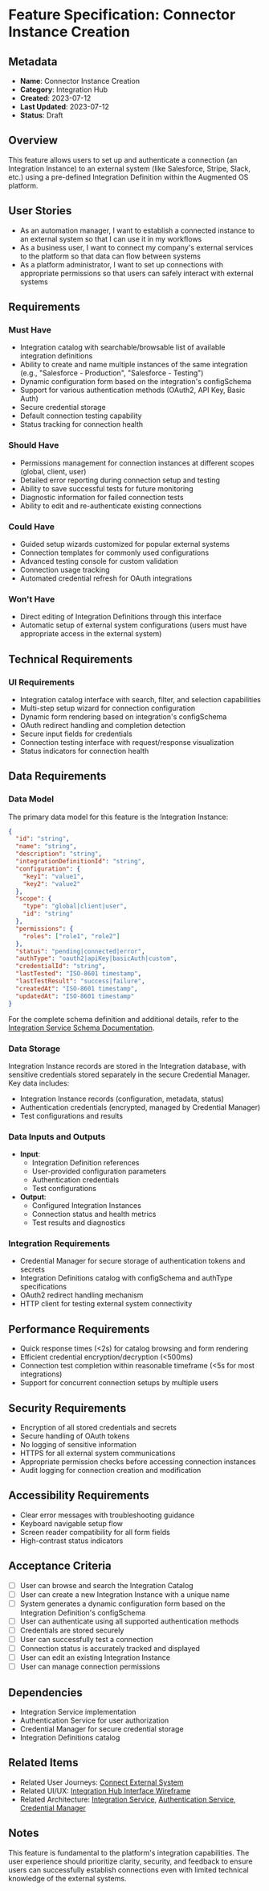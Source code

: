 # Feature Specification: Connector Instance Creation

## Metadata
* **Name**: Connector Instance Creation
* **Category**: Integration Hub
* **Created**: 2023-07-12
* **Last Updated**: 2023-07-12
* **Status**: Draft

## Overview
This feature allows users to set up and authenticate a connection (an Integration Instance) to an external system (like Salesforce, Stripe, Slack, etc.) using a pre-defined Integration Definition within the Augmented OS platform.

## User Stories
* As an automation manager, I want to establish a connected instance to an external system so that I can use it in my workflows
* As a business user, I want to connect my company's external services to the platform so that data can flow between systems
* As a platform administrator, I want to set up connections with appropriate permissions so that users can safely interact with external systems

## Requirements

### Must Have
* Integration catalog with searchable/browsable list of available integration definitions
* Ability to create and name multiple instances of the same integration (e.g., "Salesforce - Production", "Salesforce - Testing")
* Dynamic configuration form based on the integration's configSchema
* Support for various authentication methods (OAuth2, API Key, Basic Auth)
* Secure credential storage
* Default connection testing capability
* Status tracking for connection health

### Should Have
* Permissions management for connection instances at different scopes (global, client, user)
* Detailed error reporting during connection setup and testing
* Ability to save successful tests for future monitoring
* Diagnostic information for failed connection tests
* Ability to edit and re-authenticate existing connections

### Could Have
* Guided setup wizards customized for popular external systems
* Connection templates for commonly used configurations
* Advanced testing console for custom validation
* Connection usage tracking
* Automated credential refresh for OAuth integrations

### Won't Have
* Direct editing of Integration Definitions through this interface
* Automatic setup of external system configurations (users must have appropriate access in the external system)

## Technical Requirements

### UI Requirements
* Integration catalog interface with search, filter, and selection capabilities
* Multi-step setup wizard for connection configuration
* Dynamic form rendering based on integration's configSchema
* OAuth redirect handling and completion detection
* Secure input fields for credentials
* Connection testing interface with request/response visualization
* Status indicators for connection health

## Data Requirements

### Data Model
The primary data model for this feature is the Integration Instance:

```json
{
  "id": "string",
  "name": "string",
  "description": "string",
  "integrationDefinitionId": "string",
  "configuration": {
    "key1": "value1",
    "key2": "value2"
  },
  "scope": {
    "type": "global|client|user",
    "id": "string" 
  },
  "permissions": {
    "roles": ["role1", "role2"]
  },
  "status": "pending|connected|error",
  "authType": "oauth2|apiKey|basicAuth|custom",
  "credentialId": "string",
  "lastTested": "ISO-8601 timestamp",
  "lastTestResult": "success|failure",
  "createdAt": "ISO-8601 timestamp",
  "updatedAt": "ISO-8601 timestamp"
}
```

For the complete schema definition and additional details, refer to the [Integration Service Schema Documentation](../../../architecture/components/integration_service/schema/README.md).

### Data Storage
Integration Instance records are stored in the Integration database, with sensitive credentials stored separately in the secure Credential Manager. Key data includes:

* Integration Instance records (configuration, metadata, status)
* Authentication credentials (encrypted, managed by Credential Manager)
* Test configurations and results

### Data Inputs and Outputs
* **Input**: 
  * Integration Definition references
  * User-provided configuration parameters
  * Authentication credentials
  * Test configurations
* **Output**: 
  * Configured Integration Instances
  * Connection status and health metrics
  * Test results and diagnostics

### Integration Requirements
* Credential Manager for secure storage of authentication tokens and secrets
* Integration Definitions catalog with configSchema and authType specifications
* OAuth2 redirect handling mechanism
* HTTP client for testing external system connectivity

## Performance Requirements
* Quick response times (<2s) for catalog browsing and form rendering
* Efficient credential encryption/decryption (<500ms)
* Connection test completion within reasonable timeframe (<5s for most integrations)
* Support for concurrent connection setups by multiple users

## Security Requirements
* Encryption of all stored credentials and secrets
* Secure handling of OAuth tokens
* No logging of sensitive information
* HTTPS for all external system communications
* Appropriate permission checks before accessing connection instances
* Audit logging for connection creation and modification

## Accessibility Requirements
* Clear error messages with troubleshooting guidance
* Keyboard navigable setup flow
* Screen reader compatibility for all form fields
* High-contrast status indicators

## Acceptance Criteria
* [ ] User can browse and search the Integration Catalog
* [ ] User can create a new Integration Instance with a unique name
* [ ] System generates a dynamic configuration form based on the Integration Definition's configSchema
* [ ] User can authenticate using all supported authentication methods
* [ ] Credentials are stored securely
* [ ] User can successfully test a connection
* [ ] Connection status is accurately tracked and displayed
* [ ] User can edit an existing Integration Instance
* [ ] User can manage connection permissions

## Dependencies
* Integration Service implementation
* Authentication Service for user authorization
* Credential Manager for secure credential storage
* Integration Definitions catalog

## Related Items
* Related User Journeys: [Connect External System](../../user_journeys/integration_management/connect-external-system.md)
* Related UI/UX: [Integration Hub Interface Wireframe](../../ui_ux/wireframes/integration-hub.md)
* Related Architecture: [Integration Service](../../../architecture/components/integration_service/README.md), [Authentication Service](../../../architecture/components/auth_service/README.md), [Credential Manager](../../../architecture/components/integration_service/implementation/credential_manager.md)

## Notes
This feature is fundamental to the platform's integration capabilities. The user experience should prioritize clarity, security, and feedback to ensure users can successfully establish connections even with limited technical knowledge of the external systems. 
